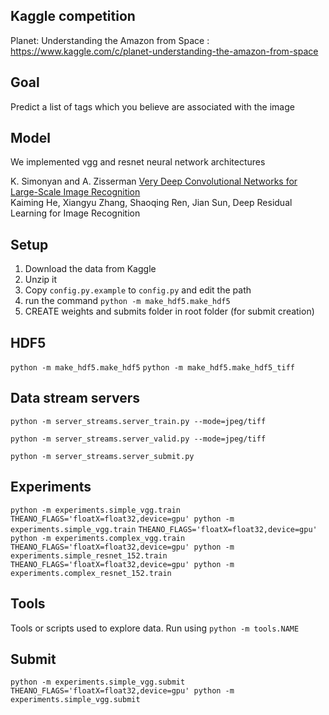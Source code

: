 ## Kaggle competition
Planet: Understanding the Amazon from Space : https://www.kaggle.com/c/planet-understanding-the-amazon-from-space

## Goal 

Predict a list of tags which you believe are associated with the image

## Model

We implemented vgg and resnet neural network architectures

K. Simonyan and A. Zisserman <a href="https://arxiv.org/pdf/1409.1556.pdf" class="underline"> Very Deep Convolutional Networks for Large-Scale Image Recognition </a> \
Kaiming He, Xiangyu Zhang, Shaoqing Ren, Jian Sun, Deep Residual Learning for Image Recognition

## Setup

 1. Download the data from Kaggle
 2. Unzip it
 3. Copy `config.py.example` to `config.py` and edit the path
 4. run the command `python -m make_hdf5.make_hdf5`
 5. CREATE weights and submits folder in root folder (for submit creation)

## HDF5

`python -m make_hdf5.make_hdf5`
`python -m make_hdf5.make_hdf5_tiff`

## Data stream servers

`python -m server_streams.server_train.py --mode=jpeg/tiff`

`python -m server_streams.server_valid.py --mode=jpeg/tiff`

`python -m server_streams.server_submit.py`

## Experiments

`python -m experiments.simple_vgg.train`
`THEANO_FLAGS='floatX=float32,device=gpu' python -m experiments.simple_vgg.train`
`THEANO_FLAGS='floatX=float32,device=gpu' python -m experiments.complex_vgg.train`
`THEANO_FLAGS='floatX=float32,device=gpu' python -m experiments.simple_resnet_152.train`
`THEANO_FLAGS='floatX=float32,device=gpu' python -m experiments.complex_resnet_152.train`

## Tools

Tools or scripts used to explore data. Run using `python -m tools.NAME`

## Submit 

`python -m experiments.simple_vgg.submit`
`THEANO_FLAGS='floatX=float32,device=gpu' python -m experiments.simple_vgg.submit`

